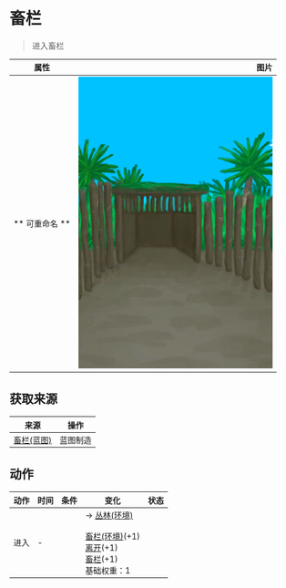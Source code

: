 # 畜栏  
> 进入畜栏  
  
  属性  |   图片   
 ----  |  ----:   
 ** 可重命名 **  |  ![](Sprite/Coop.png)   
  
## 获取来源  
来源  |  操作  
----  |  ----  
[畜栏(蓝图)](Bp_Enclosure.md)  |  蓝图制造  
## 动作  
动作  |  时间  |  条件  |  变化  |  状态  
----  |  ----  |  ----  |  ----  |  ----  
进入<br>  |  -  |    |  → [丛林(环境)](Env_Jungle.md)<br><br>[畜栏(环境)](Env_Enclosure.md)(+1)<br>[离开](EnclosureExit.md)(+1)<br>[畜栏](Enclosure.md)(+1)<br>基础权重：1<br>  |    
